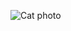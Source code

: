 ![Cat photo](https://images.pexels.com/photos/104827/cat-pet-animal-domestic-104827.jpeg?auto=compress&cs=tinysrgb&dpr=1&w=500)


